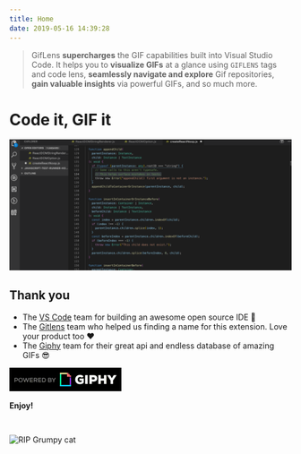 ```yaml
---
title: Home
date: 2019-05-16 14:39:28
---
```


> GifLens **supercharges** the GIF capabilities built into Visual Studio Code. It helps you to **visualize GIFs** at a glance using `GIFLENS` tags and code lens, **seamlessly navigate and explore** Gif repositories, **gain valuable insights** via powerful GIFs, and so much more.

# Code it, GIF it

<img src="/assets/jump-fail.gif" alt="search gifs in vscode"/>

## Thank you

- The [VS Code](https://code.visualstudio.com/) team for building an awesome open source IDE 🙏
- The [Gitlens](https://github.com/eamodio/vscode-gitlens) team who helped us finding a name for this extension. Love your product too ❤️
- The [Giphy](https://giphy.com/) team for their great api and endless database of amazing GIFs 😎

<a href="https://giphy.com/"><img src="/assets/PoweredBy_200_Horizontal_Light-Backgrounds_With_Logo.gif" alt="Powered by Giphy" width="200"/></a>

**Enjoy!**

<img src="https://media.giphy.com/media/PmRWBGQ1NOREN5dYxk/giphy.gif" style="margin-top: 30px;" alt="RIP Grumpy cat" />
